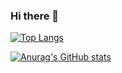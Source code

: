### Hi there 👋

<!--
**chaehyuns/chaehyuns** is a ✨ _special_ ✨ repository because its `README.md` (this file) appears on your GitHub profile.

Here are some ideas to get you started:

- 🔭 I’m currently working on ...
- 🌱 I’m currently learning ...
- 👯 I’m looking to collaborate on ...
- 🤔 I’m looking for help with ...
- 💬 Ask me about ...
- 📫 How to reach me: ...
- 😄 Pronouns: ...
- ⚡ Fun fact: ...
-->

[![Top Langs](https://github-readme-stats.vercel.app/api/top-langs/?username=chaehyuns&layout=compact)](https://github.com/chaehyuns/github-readme-stats)


[![Anurag's GitHub stats](https://github-readme-stats.vercel.app/api?username=chaehyuns)](https://github.com/chaehyuns/github-readme-stats)


